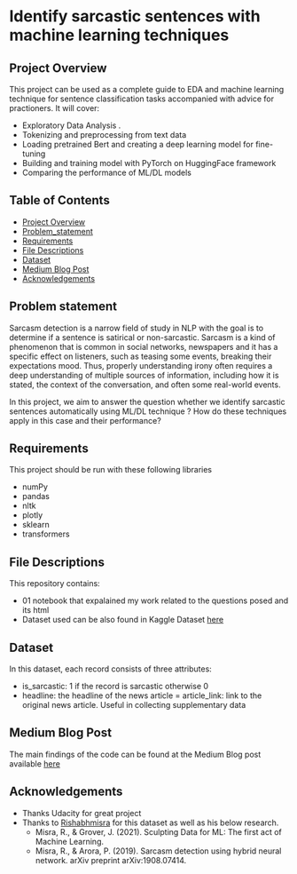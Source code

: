 # Identify sarcastic sentences with machine learning techniques

## Project Overview
This project can be used as a complete guide to EDA and machine learning technique for sentence classification tasks accompanied with advice for practioners. It will cover:

- Exploratory Data Analysis .
- Tokenizing and preprocessing from text data
- Loading pretrained Bert and creating a deep learning model for fine-tuning
- Building and training model with PyTorch on HuggingFace framework
- Comparing the performance of ML/DL models 

## Table of Contents

 * [Project Overview](#project-overview)
 * [Problem_statement](#problem-statement)
 * [Requirements](#requirements)
 * [File Descriptions](#file-descriptions)
 * [Dataset](#dataset)
 * [Medium Blog Post](#medium-blog-post)
 * [Acknowledgements](#acknowledgements)
 
## Problem statement

Sarcasm detection is a narrow field of study in NLP with the goal is to determine if a sentence is satirical or non-sarcastic. Sarcasm is a kind of phenomenon that is common in social networks, newspapers and it has a specific effect on listeners, such as teasing some events, breaking their expectations mood. Thus, properly understanding irony often requires a deep understanding of multiple sources of information, including how it is stated, the context of the conversation, and often some real-world events. 

In this project, we aim to answer the question whether we identify sarcastic sentences automatically using ML/DL technique ? How do these techniques apply in this case and their performance?
 
## Requirements
This project should be run with these following libraries
- numPy
- pandas
- nltk
- plotly
- sklearn
- transformers

## File Descriptions
This repository contains:
- 01 notebook that expalained my work related to the questions posed and its html
- Dataset used can be also found in Kaggle Dataset [here](https://www.kaggle.com/rmisra/news-headlines-dataset-for-sarcasm-detection)

## Dataset
In this dataset, each record consists of three attributes:

- is_sarcastic: 1 if the record is sarcastic otherwise 0
- headline: the headline of the news article
= article_link: link to the original news article. Useful in collecting supplementary data

## Medium Blog Post
The main findings of the code can be found at the Medium Blog post available [here](....)

## Acknowledgements
- Thanks Udacity for great project 
- Thanks to [Rishabhmisra](https://github.com/rishabhmisra/News-Headlines-Dataset-For-Sarcasm-Detection) for this dataset as well as his below research.
  + Misra, R., & Grover, J. (2021). Sculpting Data for ML: The first act of Machine Learning.
  + Misra, R., & Arora, P. (2019). Sarcasm detection using hybrid neural network. arXiv preprint arXiv:1908.07414.
